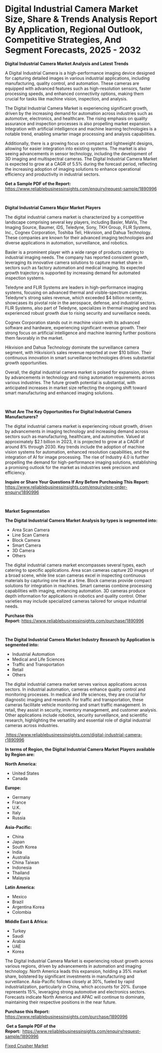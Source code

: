 <p><h1>Digital Industrial Camera Market Size, Share & Trends Analysis Report By Application, Regional Outlook, Competitive Strategies, And Segment Forecasts, 2025 - 2032</h1></p><p><strong>Digital Industrial Camera Market Analysis and Latest Trends</strong></p>
<p><p>A Digital Industrial Camera is a high-performance imaging device designed for capturing detailed images in various industrial applications, including manufacturing, quality control, and automation. These cameras are equipped with advanced features such as high-resolution sensors, faster processing speeds, and enhanced connectivity options, making them crucial for tasks like machine vision, inspection, and analysis.</p><p>The Digital Industrial Camera Market is experiencing significant growth, driven by the increasing demand for automation across industries such as automotive, electronics, and healthcare. The rising emphasis on quality assurance and inspection processes is also propelling market expansion. Integration with artificial intelligence and machine learning technologies is a notable trend, enabling smarter image processing and analysis capabilities.</p><p>Additionally, there is a growing focus on compact and lightweight designs, allowing for easier integration into existing systems. The market is also seeing advancements in sensor technology, including the development of 3D imaging and multispectral cameras. The Digital Industrial Camera Market is expected to grow at a CAGR of 5.5% during the forecast period, reflecting the increasing adoption of imaging solutions to enhance operational efficiency and productivity in industrial sectors.</p></p>
<p><strong>Get a Sample PDF of the Report:&nbsp;</strong> <a href="https://www.reliablebusinessinsights.com/enquiry/request-sample/1890996?utm_campaign=3436&utm_medium=2&utm_source=Github&utm_content=ia&utm_term=11042025&utm_id=digital-industrial-camera">https://www.reliablebusinessinsights.com/enquiry/request-sample/1890996</a></p>
<p>&nbsp;</p>
<p><strong>Digital Industrial Camera Major Market Players</strong></p>
<p><p>The digital industrial camera market is characterized by a competitive landscape comprising several key players, including Basler, MaVis, The Imaging Source, Baumer, iDS, Teledyne, Sony, TKH Group, FLIR Systems, Inc., Cognex Corporation, Toshiba Teli, Hikvision, and Dahua Technology. These companies are known for their advanced imaging technologies and diverse applications in automation, surveillance, and robotics.</p><p>Basler is a prominent player with a wide range of products catering to industrial imaging needs. The company has reported consistent growth, leveraging its innovative camera solutions to capture market share in sectors such as factory automation and medical imaging. Its expected growth trajectory is supported by increasing demand for automated inspection systems.</p><p>Teledyne and FLIR Systems are leaders in high-performance imaging systems, focusing on advanced thermal and visible-spectrum cameras. Teledyne's strong sales revenue, which exceeded $4 billion recently, showcases its pivotal role in the aerospace, defense, and industrial sectors. FLIR Systems, also part of Teledyne, specializes in thermal imaging and has experienced robust growth due to rising security and surveillance needs.</p><p>Cognex Corporation stands out in machine vision with its advanced software and hardware, experiencing significant revenue growth. Their strong focus on artificial intelligence and machine learning further positions them favorably in the market.</p><p>Hikvision and Dahua Technology dominate the surveillance camera segment, with Hikvision’s sales revenue reported at over $10 billion. Their continuous innovation in smart surveillance technologies drives substantial growth opportunities.</p><p>Overall, the digital industrial camera market is poised for expansion, driven by advancements in technology and rising automation requirements across various industries. The future growth potential is substantial, with anticipated increases in market size reflecting the ongoing shift toward smart manufacturing and enhanced imaging solutions.</p></p>
<p>&nbsp;</p>
<p><strong>What Are The Key Opportunities For Digital Industrial Camera Manufacturers?</strong></p>
<p><p>The digital industrial camera market is experiencing robust growth, driven by advancements in imaging technology and increasing demand across sectors such as manufacturing, healthcare, and automotive. Valued at approximately $2.1 billion in 2023, it is projected to grow at a CAGR of around 8% through 2030. Key trends include the adoption of machine vision systems for automation, enhanced resolution capabilities, and the integration of AI for image processing. The rise of Industry 4.0 is further propelling the demand for high-performance imaging solutions, establishing a promising outlook for the market as industries seek precision and efficiency.</p></p>
<p><strong>Inquire or Share Your Questions If Any Before Purchasing This Report:</strong> <a href="https://www.reliablebusinessinsights.com/enquiry/pre-order-enquiry/1890996?utm_campaign=3436&utm_medium=2&utm_source=Github&utm_content=ia&utm_term=11042025&utm_id=digital-industrial-camera">https://www.reliablebusinessinsights.com/enquiry/pre-order-enquiry/1890996</a></p>
<p>&nbsp;</p>
<p><strong>Market Segmentation</strong></p>
<p><strong>The Digital Industrial Camera Market Analysis by types is segmented into:</strong></p>
<p><ul><li>Area Scan Camera</li><li>Line Scan Camera</li><li>Block Camera</li><li>Smart Camera</li><li>3D Camera</li><li>Others</li></ul></p>
<p><p>The digital industrial camera market encompasses several types, each catering to specific applications. Area scan cameras capture 2D images of a broad scene, while line scan cameras excel in inspecting continuous materials by capturing one line at a time. Block cameras provide compact solutions for integration in machines. Smart cameras combine processing capabilities with imaging, enhancing automation. 3D cameras produce depth information for applications in robotics and quality control. Other varieties may include specialized cameras tailored for unique industrial needs.</p></p>
<p><strong>Purchase this Report:&nbsp;</strong><a href="https://www.reliablebusinessinsights.com/purchase/1890996?utm_campaign=3436&utm_medium=2&utm_source=Github&utm_content=ia&utm_term=11042025&utm_id=digital-industrial-camera">https://www.reliablebusinessinsights.com/purchase/1890996</a></p>
<p>&nbsp;</p>
<p><strong>The Digital Industrial Camera Market Industry Research by Application is segmented into:</strong></p>
<p><ul><li>Industrial Automation</li><li>Medical and Life Sciences</li><li>Traffic and Transportation</li><li>Retail</li><li>Others</li></ul></p>
<p><p>The digital industrial camera market serves various applications across sectors. In industrial automation, cameras enhance quality control and monitoring processes. In medical and life sciences, they are crucial for diagnostic imaging and research. For traffic and transportation, these cameras facilitate vehicle monitoring and smart traffic management. In retail, they assist in security, inventory management, and customer analysis. Other applications include robotics, security surveillance, and scientific research, highlighting the versatility and essential role of digital industrial cameras across industries.</p></p>
<p><a href="https://www.reliablebusinessinsights.com/digital-industrial-camera-r1890996?utm_campaign=3436&utm_medium=2&utm_source=Github&utm_content=ia&utm_term=11042025&utm_id=digital-industrial-camera">&nbsp;https://www.reliablebusinessinsights.com/digital-industrial-camera-r1890996</a></p>
<p><strong>In terms of Region, the Digital Industrial Camera Market Players available by Region are:</strong></p>
<p>
    <p> <strong> North America: </strong>
        <ul>
            <li>United States</li>
            <li>Canada</li>
        </ul>
        </p> 
    <p> <strong> Europe: </strong>
        <ul>
            <li>Germany</li>
            <li>France</li>
            <li>U.K.</li>
            <li>Italy</li>
            <li>Russia</li>
        </ul>
        </p> 
    <p> <strong> Asia-Pacific: </strong>
        <ul>
            <li>China</li>
            <li>Japan</li>
            <li>South Korea</li>
            <li>India</li>
            <li>Australia</li>
            <li>China Taiwan</li>
            <li>Indonesia</li>
            <li>Thailand</li>
            <li>Malaysia</li>
        </ul>
        </p> 
    <p> <strong> Latin America: </strong>
        <ul>
            <li>Mexico</li>
            <li>Brazil</li>
            <li>Argentina Korea</li>
            <li>Colombia</li>
        </ul>
        </p> 
    <p> <strong> Middle East & Africa: </strong>
        <ul>
            <li>Turkey</li>
            <li>Saudi</li>
            <li>Arabia</li>
            <li>UAE</li>
            <li>Korea</li>
        </ul>
    </p>
    </p>
<p><p>The Digital Industrial Camera Market is experiencing robust growth across various regions, driven by advancements in automation and imaging technology. North America leads this expansion, holding a 35% market share, bolstered by significant investments in manufacturing and surveillance. Asia-Pacific follows closely at 30%, fueled by rapid industrialization, particularly in China, which accounts for 20%. Europe represents 15%, leveraging strong automotive and electronics sectors. Forecasts indicate North America and APAC will continue to dominate, maintaining their respective positions in the near future.</p></p>
<p><strong>Purchase this Report: </strong><a href="https://www.reliablebusinessinsights.com/purchase/1890996?utm_campaign=3436&utm_medium=2&utm_source=Github&utm_content=ia&utm_term=11042025&utm_id=digital-industrial-camera">https://www.reliablebusinessinsights.com/purchase/1890996</a></p>
<p>&nbsp;<strong>Get a Sample PDF of the Report:&nbsp;&nbsp;</strong><a href="https://www.reliablebusinessinsights.com/enquiry/request-sample/1890996?utm_campaign=3436&utm_medium=2&utm_source=Github&utm_content=ia&utm_term=11042025&utm_id=digital-industrial-camera">https://www.reliablebusinessinsights.com/enquiry/request-sample/1890996</a></p>
<p><strong></strong></p>
<p><p><a href="https://github.com/signallaikun/Market-Research-Report-List-1/blob/main/fixed-crusher-market.md?utm_campaign=3436&utm_medium=2&utm_source=Github&utm_content=ia&utm_term=11042025&utm_id=digital-industrial-camera">Fixed Crusher Market</a></p></p>